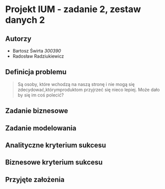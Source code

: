 # Projekt IUM - zadanie 2, zestaw danych 2
## Autorzy
- Bartosz Świrta *300390*
- Radosław Radziukiewicz 

## Definicja problemu
>Są osoby, które wchodzą na naszą stronę i nie mogą się zdecydować,którymproduktom przyjrzeć się nieco lepiej. Może dało by się im coś polecić?

## Zadanie biznesowe

## Zadanie modelowania

## Analityczne kryterium sukcesu

## Biznesowe kryterium sukcesu

## Przyjęte założenia
